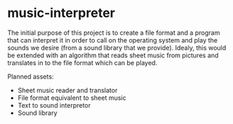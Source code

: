 # music-interpreter

The initial purpose of this project is to create a file format and a program
that can interpret it in order to call on the operating system and play the
sounds we desire (from a sound library that we provide).
Idealy, this would be extended with an algorithm that reads sheet music from
pictures and translates in to the file format which can be played.

Planned assets:
- Sheet music reader and translator
- File format equivalent to sheet music
- Text to sound interpretor
- Sound library

